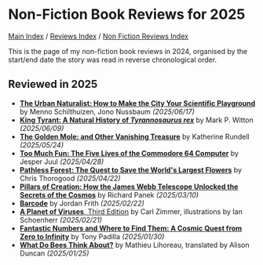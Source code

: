 # Non-Fiction Book Reviews for 2025

[Main Index](../../../README.md) / [Reviews Index](../../README.md) / [Non Fiction Reviews Index](../README.md)

This is the page of my non-fiction book reviews in 2024, organised by the start/end date the story was read in reverse chronological order.

## Reviewed in 2025

- [**The Urban Naturalist: How to Make the City Your Scientific Playground**](20250617-UrbanNaturalist.md) by Menno Schilthuizen, Jono Nussbaum *(2025/06/17)*
- [**King Tyrant: A Natural History of *Tyrannosaurus rex***](20250609-KingTyrant.md) by Mark P. Witton *(2025/06/09)*
- [**The Golden Mole: and Other Vanishing Treasure**](20250524-GoldenMole.md) by Katherine Rundell *(2025/05/24)*
- [**Too Much Fun: The Five Lives of the Commodore 64 Computer**](20250428-TooMuchFun.md) by Jesper Juul *(2025/04/28)*
- [**Pathless Forest: The Quest to Save the World's Largest Flowers**](20250422-PathlessForest.md) by Chris Thorogood *(2025/04/22)*
- [**Pillars of Creation: How the James Webb Telescope Unlocked the Secrets of the Cosmos**](20250310-PillarsOfCreation.md) by Richard Panek *(2025/03/10)*
- [**Barcode**](20250222-Barcode.md) by Jordan Frith *(2025/02/22)*
- [**A Planet of Viruses**, Third Edition](20250221-PlanetViruses.md) by Carl Zimmer, illustrations by Ian Schoenherr *(2025/02/21)*
- [**Fantastic Numbers and Where to Find Them: A Cosmic Quest from Zero to Infinity**](20250130-FantasticNumbers.md) by Tony Padilla *(2025/01/30)*
- [**What Do Bees Think About?**](20250125-WhatBeesThinkAbout.md) by Mathieu Lihoreau, translated by Alison Duncan *(2025/01/25)*
